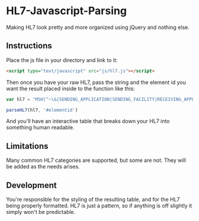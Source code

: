 # HL7-Javascript-Parsing
Making HL7 look pretty and more organized using jQuery and nothing else.

## Instructions
Place the js file in your directory and link to it:
```HTML
<script type="text/javascript" src="js/hl7.js"></script>
```

Then once you have your raw HL7, pass the string and the element id you want the result placed inside to the function like this:
```javascript
var hl7 = "MSH|^~\&|SENDING_APPLICATION|SENDING_FACILITY|RECEIVING_APPLICATION|RECEIVING_FACILITY|20110613061611||SIU^S12|24916560|P|2.3||||||"

parseHL7(hl7, '#elementid')
```

And you'll have an interactive table that breaks down your HL7 into something human readable.

## Limitations
Many common HL7 categories are supported, but some are not. They will be added as the needs arises.

## Development
You're responsible for the styling of the resulting table, and for the HL7 being properly formatted. HL7 is just a pattern, so if anything is off slightly it simply won't be predictable.
